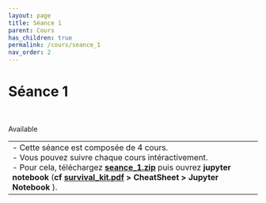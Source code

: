 ```yaml
---
layout: page
title: Séance 1
parent: Cours
has_children: true
permalink: /cours/seance_1
nav_order: 2
---
```


<link rel="stylesheet" href="/css/placement-label.css">   

<div id="containerIntro">
<h1>Séance 1</h1> &nbsp; <p class="label label-green">Available</p>   
</div>

<table><tr><td>
<i>-</i>&nbsp;Cette séance est composée de 4 cours. <br>
<i>-</i>&nbsp;Vous pouvez suivre chaque cours intéractivement.<br>
<i>-</i>&nbsp;Pour cela, téléchargez <a href="/docs/seance_1.zip"><b>seance_1.zip</b></a> puis ouvrez <b>jupyter notebook</b> (<b>cf <a href="/docs/survival_kit.pdf" target="_blank"> survival_kit.pdf</a> > CheatSheet > Jupyter Notebook </b>).
</td></tr></table>